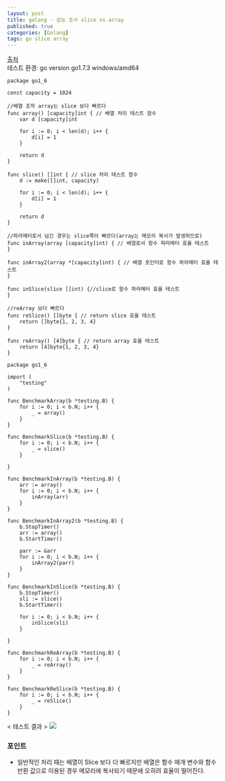 ```yaml
---
layout: post
title: golang - 성능 조사 slice vs array
published: true
categories: [Golang]
tags: go slice array
---
```

[출처](http://qiita.com/oywc410/items/1c4e4c2c5744491251b6)  
테스트 환경: go version go1.7.3 windows/amd64  
  
```
package go1_6

const capacity = 1024

//배열 조작 array는 slice 보다 빠르다
func array() [capacity]int { // 배열 처리 테스트 함수
    var d [capacity]int

    for i := 0; i < len(d); i++ {
        d[i] = 1
    }

    return d
}

func slice() []int { // slice 처리 테스트 함수
    d := make([]int, capacity)

    for i := 0; i < len(d); i++ {
        d[i] = 1
    }

    return d
}

//파라메터로서 넘긴 경우는 slice쪽이 빠르다(array는 메모리 복사가 발생하므로)
func inArray(array [capacity]int) { // 배열로서 함수 파라메터 효율 테스트
}

func inArray2(array *[capacity]int) { // 배열 포인터로 함수 파라메터 효율 테스트
}

func inSlice(slice []int) {//slice로 함수 파라메터 효율 테스트
}

//reArray 보다 빠르다
func reSlice() []byte { // return slice 효율 테스트
    return []byte{1, 2, 3, 4}
}

func reArray() [4]byte { // return array 효율 테스트
    return [4]byte{1, 2, 3, 4}
}
```

```
package go1_6

import (
    "testing"
)

func BenchmarkArray(b *testing.B) {
    for i := 0; i < b.N; i++ {
        _ = array()
    }
}

func BenchmarkSlice(b *testing.B) {
    for i := 0; i < b.N; i++ {
        _ = slice()
    }

}

func BenchmarkInArray(b *testing.B) {
    arr := array()
    for i := 0; i < b.N; i++ {
        inArray(arr)
    }
}

func BenchmarkInArray2(b *testing.B) {
    b.StopTimer()
    arr := array()
    b.StartTimer()

    parr := &arr
    for i := 0; i < b.N; i++ {
        inArray2(parr)
    }
}

func BenchmarkInSlice(b *testing.B) {
    b.StopTimer()
    sli := slice()
    b.StartTimer()

    for i := 0; i < b.N; i++ {
        inSlice(sli)
    }

}

func BenchmarkReArray(b *testing.B) {
    for i := 0; i < b.N; i++ {
        _ = reArray()
    }
}

func BenchmarkReSlice(b *testing.B) {
    for i := 0; i < b.N; i++ {
        _ = reSlice()
    }
}
```


< 테스트 결과 >
<img src="https://qiita-image-store.s3.amazonaws.com/0/138880/f7aea32e-5ff0-63cb-ac1e-91197b7c2996.png">

### 포인트
- 일반적인 처리 때는 배열이 Slice 보다 더 빠르지만 배열은 함수 매개 변수와 함수 반환 값으로 이용된 경우 메모리에 복사되기 때문에 오히려 효율이 떨어진다.  
    
 
